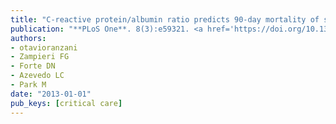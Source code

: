 ```yaml
---
title: "C-reactive protein/albumin ratio predicts 90-day mortality of septic patients"
publication: "**PLoS One**. 8(3):e59321. <a href='https://doi.org/10.1371/journal.pone.0059321' target='_blank' rel='noopener noreferrer'>10.1371/journal.pone.0059321</a>"
authors:
- otavioranzani
- Zampieri FG
- Forte DN
- Azevedo LC
- Park M
date: "2013-01-01"
pub_keys: [critical care]
---
```

